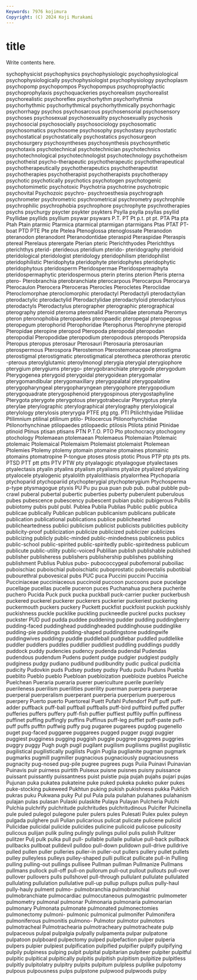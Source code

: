```yaml
---
Keywords: 7976 kojimura
Copyright: (C) 2024 Koji Murakami
---
```


# title

Write contents here.



sychophysicist psychophysics
psychophysiologic psychophysiological psychophysiologically psychophysiologist psychophysiology psychoplasm psychopomp psychopompos Psychopompus psychoprophylactic
psychoprophylaxis psychoquackeries psychorealism psychorealist psychorealistic psychoreflex psychorhythm psychorhythmia psychorhythmic psychorhythmical
psychorhythmically psychorrhagic psychorrhagy psychos psychosarcous psychosensorial psychosensory psychoses psychosexual psychosexuality
psychosexually psychosis psychosocial psychosocially psychosociology psychosomatic psychosomatics psychosome psychosophy psychostasy
psychostatic psychostatical psychostatically psychostatics psychosurgeon psychosurgery psychosyntheses psychosynthesis psychosynthetic psychotaxis
psychotechnical psychotechnician psychotechnics psychotechnological psychotechnologist psychotechnology psychotheism psychotheist psycho-therapeutic psychotherapeutic
psychotherapeutical psychotherapeutically psychotherapeutics psychotherapeutist psychotherapies psychotherapist psychotherapists psychotherapy psychotic psychotically
psychotics psychotogen psychotogenic psychotomimetic psychotoxic Psychotria psychotrine psychotropic psychovital Psychozoic
psychro- psychroesthesia psychrograph psychrometer psychrometric psychrometrical psychrometry psychrophile psychrophilic psychrophobia
psychrophore psychrophyte psychrotherapies psychs psychurgy psycter psykter psykters Psylla psylla
psyllas psyllid Psyllidae psyllids psyllium psywar psywars P.T. PT Pt
p.t. pt pt. PTA Pta pta Ptah Ptain ptarmic Ptarmica
ptarmical ptarmigan ptarmigans Ptas PTAT PT-boat PTD PTE Pte pte
Ptelea Ptenoglossa ptenoglossate Pteranodon pteranodon pteranodont Pteranodontidae pteraspid Pteraspidae Pteraspis
ptereal Pterelaus pterergate Pterian pteric Pterichthyodes Pterichthys pterichthys pterid- pterideous
pteridium pterido- pteridography pteridoid pteridological pteridologist pteridology pteridophilism pteridophilist pteridophilistic
Pteridophyta pteridophyte pteridophytes pteridophytic pteridophytous pteridosperm Pteridospermae Pteridospermaphyta pteridospermaphytic pteridospermous
pterin pterins pterion Pteris pterna ptero- Pterobranchia pterobranchiate pterocarpous Pterocarpus
Pterocarya Pterocaulon Pterocera Pteroceras Pterocles Pterocletes Pteroclidae Pteroclomorphae pteroclomorphic pterodactyl
Pterodactyli pterodactylian pterodactylic pterodactylid Pterodactylidae pterodactyloid pterodactylous pterodactyls Pterodactylus pterographer
pterographic pterographical pterography pteroid pteroma pteromalid Pteromalidae pteromata Pteromys pteron
pteronophobia pteropaedes pteropaedic pteropegal pteropegous pteropegum pterophorid Pterophoridae Pterophorus Pterophryne
pteropid Pteropidae pteropine pteropod Pteropoda pteropodal pteropodan pteropodial Pteropodidae pteropodium
pteropodous pteropods Pteropsida Pteropus pteropus pterosaur Pterosauri Pterosauria pterosaurian pterospermous
Pterospora Pterostemon Pterostemonaceae pterostigma pterostigmal pterostigmatic pterostigmatical pterotheca pterothorax pterotic
-pterous pteroylglutamic pteroylmonogl pterygia pterygial pterygiophore pterygium pterygiums pterygo- pterygobranchiate
pterygode pterygodum Pterygogenea pterygoid pterygoidal pterygoidean pterygomalar pterygomandibular pterygomaxillary pterygopalatal
pterygopalatine pterygopharyngeal pterygopharyngean pterygophore pterygopodium pterygoquadrate pterygosphenoid pterygospinous pterygostaphyline Pterygota
pterygote pterygotous pterygotrabecular Pterygotus pteryla pterylae pterylographic pterylographical pterylography pterylological
pterylology pterylosis pteryrygia PTFE ptg ptg. PTI Ptilichthyidae Ptiliidae Ptilimnium
ptilinal ptilinum ptilo- Ptilocercus Ptilonorhynchidae Ptilonorhynchinae ptilopaedes ptilopaedic ptilosis Ptilota
ptinid Ptinidae ptinoid Ptinus ptisan ptisans PTN P.T.O. PTO Pto
ptochocracy ptochogony ptochology Ptolemaean ptolemaean Ptolemaeus Ptolemaian Ptolemaic ptolemaic Ptolemaical
Ptolemaism Ptolemaist ptolemaist Ptolemean Ptolemies Ptolemy ptolemy ptomain ptomaine ptomaines
ptomainic ptomains ptomatropine P-tongue ptoses ptosis ptotic Ptous PTP ptp
pts pts. PTSD PTT ptt ptts PTV PTW pty ptyalagogic
ptyalagogue ptyalectases ptyalectasis ptyalin ptyalins ptyalism ptyalisms ptyalize ptyalized ptyalizing
ptyalocele ptyalogenic ptyalolith ptyalolithiasis ptyalorrhea Ptychoparia ptychoparid ptychopariid ptychopterygial ptychopterygium
Ptychosperma p-type ptysmagogue ptyxis PU Pu pu pua puan pub
pub. pubal pubble pub-crawl puberal pubertal pubertic puberties puberty puberulent
puberulous pubes pubescence pubescency pubescent pubian pubic pubigerous Pubilis pubiotomy
pubis publ publ. Publea Publia Publias Public public publica publicae
publically Publican publican publicanism publicans publicate publication publicational publications publice
publichearted publicheartedness publici publicism publicist publicists publicities publicity publicity-proof publicization
publicize publicized publicizer publicizes publicizing publicly public-minded public-mindedness publicness publics
public-school public-spirited public-spiritedly public-spiritedness publicum publicute public-utility public-voiced Publilian publish
publishable published publisher publisheress publishers publishership publishes publishing publishment Publius
Publus pubo- pubococcygeal pubofemoral puboiliac puboischiac puboischial puboischiatic puboprostatic puborectalis
pubotibial pubourethral pubovesical pubs PUC puca Puccini puccini Puccinia Pucciniaceae
pucciniaceous puccinoid puccoon puccoons puce pucelage pucellage pucellas pucelle puceron
puces Puchanahua puchera pucherite puchero Pucida Puck puck pucka puckball
puck-carrier pucker puckerbush puckered puckerel puckerer puckerers puckerier puckeriest puckering
puckermouth puckers puckery Puckett puckfist puckfoist puckish puckishly puckishness puckle
pucklike puckling puckneedle puckrel pucks pucksey puckster PUD pud pudda
puddee puddening pudder pudding puddingberry pudding-faced puddinghead puddingheaded puddinghouse puddinglike
pudding-pie puddings pudding-shaped puddingstone puddingwife puddingwives puddingy puddle puddleball puddlebar
puddled puddlelike puddler puddlers puddles puddlier puddliest puddling puddlings puddly
puddock puddy pudencies pudency pudenda pudendal Pudendas pudendous pudendum Pudens
pudent pudge pudgier pudgiest pudgily pudginess pudgy pudiano pudibund pudibundity
pudic pudical pudicitia pudicity Pudovkin puds Pudsey pudsey pudsy Pudu
pudu Puduns Puebla pueblito Pueblo pueblo Puebloan puebloization puebloize pueblos
Puelche Puelchean Pueraria pueraria puerer puericulture puerile puerilely puerileness puerilism
puerilities puerility puerman puerpera puerperae puerperal puerperalism puerperant puerperia puerperium
puerperous puerpery Puerto puerto Puertoreal Puett Pufahl Pufendorf Puff puff
puff-adder puffback puff-ball puffball puffballs puff-bird puffbird puffed puffer pufferies
puffers puffery puff-fish puffier puffiest puffily puffin puffiness puffinet puffing
puffingly puffins Puffinus puff-leg pufflet puff-paste puff-puff puffs pufftn puffwig
puffy pug pugaree pugarees pugdog pugenello puget pug-faced puggaree puggarees
pugged pugger puggi puggier puggiest pugginess pugging puggish puggle puggree
puggrees puggries puggry puggy Pugh pugh pugil pugilant pugilism pugilisms
pugilist pugilistic pugilistical pugilistically pugilists Pugin Puglia puglianite pugman pugmark
pugmarks pugmill pugmiller pugnacious pugnaciously pugnaciousness pugnacity pug-nosed pug-pile pugree
pugrees pugs Puiia Puinavi Puinavian Puinavis puir puirness puirtith Puiseux
puisne puisnes puisny puissance puissant puissantly puissantness puist puistie puja
pujah pujahs pujari pujas Pujunan puka pukatea pukateine puke puked
pukeka pukeko puker pukes puke-stocking pukeweed Pukhtun puking pukish pukishness
pukka Puklich pukras puku Pukwana puky Pul pul Pula pula
pulahan pulahanes pulahanism pulajan pulas pulasan Pulaski pulaskite Pulaya Pulayan
Pulcheria Pulchi Pulchia pulchrify pulchritude pulchritudes pulchritudinous Pulcifer Pulcinella pule
puled pulegol pulegone puler pulers pules Pulesati Pulex pulex puleyn
pulgada pulghere puli Pulian pulicarious pulicat pulicate pulicene pulicid Pulicidae
pulicidal pulicide pulicides pulicine pulicoid pulicose pulicosity pulicous pulijan pulik
puling pulingly pulings puliol pulis pulish Pulitzer pulitzer Pulj pulk
pulka pull pull- pullable pullaile pullalue pull-back pullback pullbacks pullboat
pulldevil pulldoo pull-down pulldown pull-drive pulldrive pulled pullen puller pulleries
puller-in puller-out pullers pullery pullet pullets pulley pulleyless pulleys pulley-shaped
pulli pullicat pullicate pull-in Pulling pulling pulling-out pullings pullisee Pullman
pullman Pullmanize Pullmans pullmans pullock pull-off pull-on pullorum pull-out pullout
pullouts pull-over pullover pullovers pulls pullshovel pull-through pullulant pullulate pullulated
pullulating pullulation pullulative pull-up pullup pullups pullus pully-haul pully-hauly pulment
pulmo- pulmobranchia pulmobranchial pulmobranchiate pulmocardiac pulmocutaneous pulmogastric pulmometer pulmometry pulmonal
pulmonar Pulmonaria pulmonaria pulmonarian pulmonary Pulmonata pulmonate pulmonated pulmonectomies pulmonectomy
pulmoni- pulmonic pulmonical pulmonifer Pulmonifera pulmoniferous pulmonitis pulmono- Pulmotor pulmotor
pulmotors pulmotracheal Pulmotrachearia pulmotracheary pulmotracheate pulp pulpaceous pulpal pulpalgia pulpally
pulpamenta pulpar pulpatone pulpatoon pulpboard pulpectomy pulped pulpefaction pulper pulperia
pulpers pulpier pulpiest pulpification pulpified pulpifier pulpify pulpifying pulpily pulpiness
pulping pulpit pulpital pulpitarian pulpiteer pulpiter pulpitful pulpitic pulpitical pulpitically
pulpitis pulpitish pulpitism pulpitize pulpitless pulpitly pulpitolatry pulpitry pulpits pulpitum
pulpless pulplike pulpotomy pulpous pulpousness pulps pulpstone pulpwood pulpwoods pulpy
